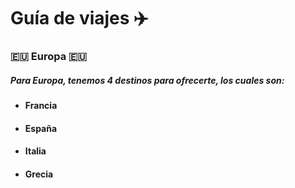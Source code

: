 # Guía de viajes  ✈️
### 🇪🇺 Europa 🇪🇺
##### Para Europa, tenemos 4 destinos para ofrecerte, los cuales son:
+ #### Francia
+ #### España
+ #### Italia
+ #### Grecia
